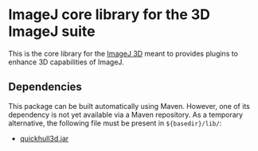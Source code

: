 ImageJ core library for the 3D ImageJ suite
===========================================

This is the core library for the [ImageJ 3D](http://imagejdocu.tudor.lu/doku.php?id=plugin:stacks:3d_ij_suite:start)
meant to provides plugins to enhance 3D capabilities of ImageJ.

Dependencies
------------

This package can be built automatically using Maven. However, one of its
dependency is not yet available via a Maven repository. As a temporary
alternative, the following file must be present in `${basedir}/lib/`:

* [quickhull3d.jar](http://www.cs.ubc.ca/~lloyd/java/lib/quickhull3d.jar)

